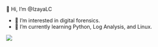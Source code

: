 👋 Hi, I’m @IzayaLC
  
- 👀 I’m interested in digital forensics.
- 🌱 I’m currently learning Python, Log Analysis, and Linux.
  
<p align="left"> <img src="https://github-readme-stats.vercel.app/api?username=IzayaLC&theme=tokyonight&show_icons=true&hide_border=true&count_private=true&include_all_commits=true" /> </p>

<!---
IzayaLC/IzayaLC is a ✨ special ✨ repository because its `README.md` (this file) appears on your GitHub profile.
You can click the Preview link to take a look at your changes.
--->
